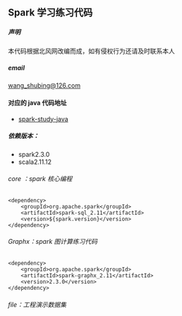 ## Spark 学习练习代码

##### 声明
本代码根据北风网改编而成，如有侵权行为还请及时联系本人

##### email

wang_shubing@126.com

#### 对应的 java 代码地址 
*  [spark-study-java](https://github.com/wangshubing1/spark-study-java)

##### 依赖版本：
* spark2.3.0
* scala2.11.12

###### core ：spark 核心编程
``` angular2html
<dependency>
    <groupId>org.apache.spark</groupId>
    <artifactId>spark-sql_2.11</artifactId>
    <version>${spark.version}</version>
</dependency>

```
###### Graphx：spark 图计算练习代码
```angular2html
<dependency>
    <groupId>org.apache.spark</groupId>
    <artifactId>spark-graphx_2.11</artifactId>
    <version>2.3.0</version>
</dependency>
```
###### file：工程演示数据集

